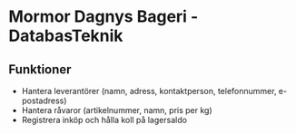 # Mormor Dagnys Bageri - DatabasTeknik 

## Funktioner

- Hantera leverantörer (namn, adress, kontaktperson, telefonnummer, e-postadress)
- Hantera råvaror (artikelnummer, namn, pris per kg)
- Registrera inköp och hålla koll på lagersaldo
